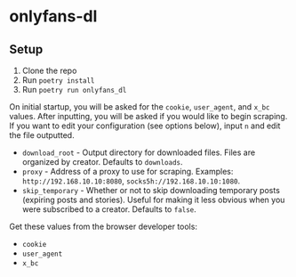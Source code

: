 # onlyfans-dl

## Setup

1. Clone the repo
2. Run `poetry install`
3. Run `poetry run onlyfans_dl`

On initial startup, you will be asked for the `cookie`, `user_agent`, and `x_bc` values.
After inputting, you will be asked if you would like to begin scraping.
If you want to edit your configuration (see options below), input `n` and edit the file outputted.

- `download_root` - Output directory for downloaded files.
Files are organized by creator.
Defaults to `downloads`.
- `proxy` - Address of a proxy to use for scraping.
Examples: `http://192.168.10.10:8080`, `socks5h://192.168.10.10:1080`.
- `skip_temporary` - Whether or not to skip downloading temporary posts (expiring posts and stories).
Useful for making it less obvious when you were subscribed to a creator.
Defaults to `false`.

Get these values from the browser developer tools:
- `cookie`
- `user_agent`
- `x_bc`
